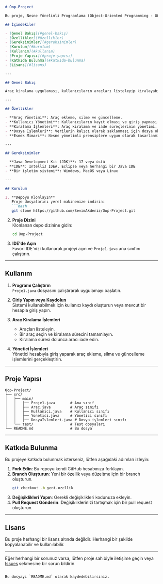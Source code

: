 ```markdown
# Oop-Project

Bu proje, Nesne Yönelimli Programlama (Object-Oriented Programming - OOP) prensiplerini uygulayarak bir araç kiralama sistemi geliştirmeyi amaçlamaktadır. Sistem, farklı araç türlerini ve kullanıcı rollerini destekleyerek araç kiralama süreçlerini kolaylaştırır.

## İçindekiler

- [Genel Bakış](#genel-bakış)
- [Özellikler](#özellikler)
- [Gereksinimler](#gereksinimler)
- [Kurulum](#kurulum)
- [Kullanım](#kullanım)
- [Proje Yapısı](#proje-yapısı)
- [Katkıda Bulunma](#katkıda-bulunma)
- [Lisans](#lisans)

---

## Genel Bakış

Araç kiralama uygulaması, kullanıcıların araçları listeleyip kiralayabildiği ve sistem yöneticisinin araç ekleme, güncelleme veya silme işlemlerini gerçekleştirebildiği bir yazılımdır. Proje, nesne yönelimli programlama prensiplerini kullanarak modüler, ölçeklenebilir ve yönetilebilir bir yapı sunar.

---

## Özellikler

- **Araç Yönetimi**: Araç ekleme, silme ve güncelleme.
- **Kullanıcı Yönetimi**: Kullanıcıların kayıt olması ve giriş yapması.
- **Kiralama İşlemleri**: Araç kiralama ve iade süreçlerinin yönetimi.
- **Dosya İşlemleri**: Verilerin kalıcı olarak saklanması için dosya okuma ve yazma desteği.
- **Esnek Mimari**: Nesne yönelimli prensiplere uygun olarak tasarlanmış sınıf yapıları.

---

## Gereksinimler

- **Java Development Kit (JDK)**: 17 veya üstü
- **IDE**: IntelliJ IDEA, Eclipse veya herhangi bir Java IDE
- **Bir işletim sistemi**: Windows, MacOS veya Linux

---

## Kurulum

1. **Depoyu Klonlayın**  
   Proje dosyalarını yerel makinenize indirin:
   ```bash
   git clone https://github.com/SevimAkdeniz/Oop-Project.git
   ```

2. **Proje Dizini**  
   Klonlanan depo dizinine gidin:
   ```bash
   cd Oop-Project
   ```

3. **IDE'de Açın**  
   Favori IDE'nizi kullanarak projeyi açın ve `Proje1.java` ana sınıfını çalıştırın.

---

## Kullanım

1. **Programı Çalıştırın**  
   `Proje1.java` dosyasını çalıştırarak uygulamayı başlatın.

2. **Giriş Yapın veya Kaydolun**  
   Sistemi kullanabilmek için kullanıcı kaydı oluşturun veya mevcut bir hesapla giriş yapın.

3. **Araç Kiralama İşlemleri**  
   - Araçları listeleyin.
   - Bir araç seçin ve kiralama sürecini tamamlayın.
   - Kiralama süresi dolunca aracı iade edin.

4. **Yönetici İşlemleri**  
   Yönetici hesabıyla giriş yaparak araç ekleme, silme ve güncelleme işlemlerini gerçekleştirin.

---

## Proje Yapısı

```plaintext
Oop-Project/
├── src/
│   ├── main/
│   │   ├── Proje1.java       # Ana sınıf
│   │   ├── Arac.java         # Araç sınıfı
│   │   ├── Kullanici.java    # Kullanıcı sınıfı
│   │   ├── Yonetici.java     # Yönetici sınıfı
│   │   ├── DosyaIslemleri.java # Dosya işlemleri sınıfı
│   └── test/                 # Test dosyaları
└── README.md                 # Bu dosya
```

---

## Katkıda Bulunma

Bu projeye katkıda bulunmak isterseniz, lütfen aşağıdaki adımları izleyin:

1. **Fork Edin**: Bu repoyu kendi GitHub hesabınıza forklayın.
2. **Branch Oluşturun**: Yeni bir özellik veya düzeltme için bir branch oluşturun.
   ```bash
   git checkout -b yeni-ozellik
   ```
3. **Değişiklikleri Yapın**: Gerekli değişiklikleri kodunuza ekleyin.
4. **Pull Request Gönderin**: Değişikliklerinizi tartışmak için bir pull request oluşturun.

---

## Lisans

Bu proje herhangi bir lisans altında değildir. Herhangi bir şekilde kopyalanabilir ve kullanılabilir.

---

Eğer herhangi bir sorunuz varsa, lütfen proje sahibiyle iletişime geçin veya [Issues](https://github.com/SevimAkdeniz/Oop-Project/issues) sekmesine bir sorun bildirin.
``` 

Bu dosyayı `README.md` olarak kaydedebilirsiniz.
